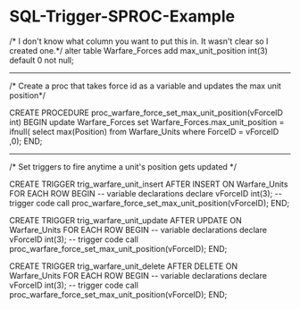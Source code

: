 # SQL-Trigger-SPROC-Example





/* I don't know what column you want to put this in.  It wasn't clear so I created one.*/
alter table Warfare_Forces
  add max_unit_position int(3) default 0 not null;
-- ----------------------------------------
/* Create a proc that takes force id as a variable and updates the max unit position*/

CREATE PROCEDURE proc_warfare_force_set_max_unit_position(vForceID int)
BEGIN
  update Warfare_Forces set Warfare_Forces.max_unit_position = ifnull(
    select max(Position) from Warfare_Units where ForceID = vForceID
    ,0);
END;

-- -----------------------------------------
/* Set triggers to fire anytime a unit's position gets updated */

CREATE TRIGGER trig_warfare_unit_insert
AFTER INSERT
   ON Warfare_Units FOR EACH ROW
BEGIN
   -- variable declarations
  declare vForceID int(3);
   -- trigger code
  call proc_warfare_force_set_max_unit_position(vForceID);
END;

CREATE TRIGGER trig_warfare_unit_update
AFTER UPDATE
   ON Warfare_Units FOR EACH ROW
BEGIN
   -- variable declarations
  declare vForceID int(3);
   -- trigger code
  call proc_warfare_force_set_max_unit_position(vForceID);
END;

CREATE TRIGGER trig_warfare_unit_delete
AFTER DELETE
   ON Warfare_Units FOR EACH ROW
BEGIN
   -- variable declarations
  declare vForceID int(3);
   -- trigger code
  call proc_warfare_force_set_max_unit_position(vForceID);
END;
